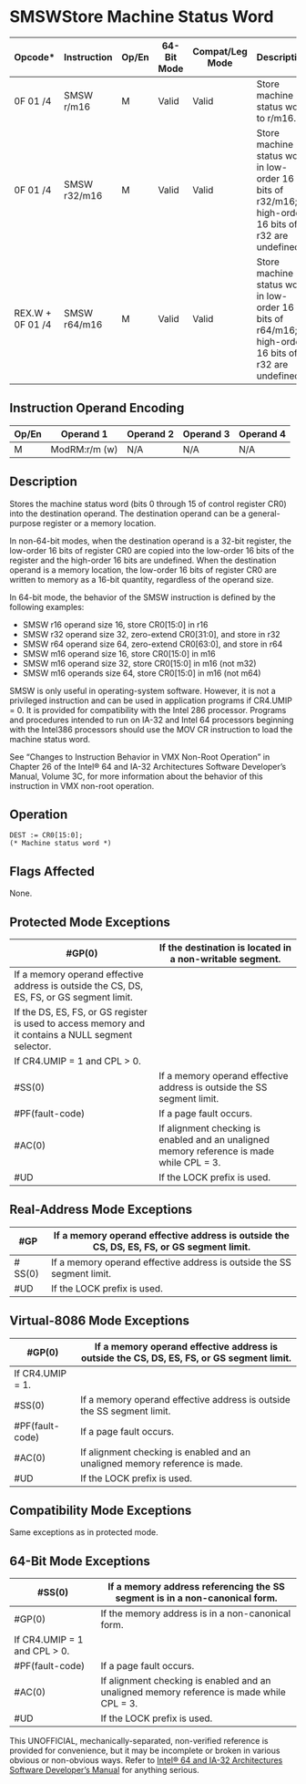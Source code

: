 # SMSW**Store Machine Status Word**

| Opcode\*         | Instruction  | Op/En | 64-Bit Mode | Compat/Leg Mode | Description                                                                                         |
| ---------------- | ------------ | ----- | ----------- | --------------- | --------------------------------------------------------------------------------------------------- |
| 0F 01 /4         | SMSW r/m16   | M     | Valid       | Valid           | Store machine status word to r/m16.                                                                 |
| 0F 01 /4         | SMSW r32/m16 | M     | Valid       | Valid           | Store machine status word in low-order 16 bits of r32/m16; high-order 16 bits of r32 are undefined. |
| REX.W + 0F 01 /4 | SMSW r64/m16 | M     | Valid       | Valid           | Store machine status word in low-order 16 bits of r64/m16; high-order 16 bits of r32 are undefined. |

## Instruction Operand Encoding

| Op/En | Operand 1     | Operand 2 | Operand 3 | Operand 4 |
| ----- | ------------- | --------- | --------- | --------- |
| M     | ModRM:r/m (w) | N/A       | N/A       | N/A       |

## Description

Stores the machine status word (bits 0 through 15 of control register CR0) into the destination operand. The destination operand can be a general-purpose register or a memory location.

In non-64-bit modes, when the destination operand is a 32-bit register, the low-order 16 bits of register CR0 are copied into the low-order 16 bits of the register and the high-order 16 bits are undefined. When the destination operand is a memory location, the low-order 16 bits of register CR0 are written to memory as a 16-bit quantity, regardless of the operand size.

In 64-bit mode, the behavior of the SMSW instruction is defined by the following examples:

- SMSW r16 operand size 16, store CR0[15:0] in r16
- SMSW r32 operand size 32, zero-extend CR0[31:0], and store in r32
- SMSW r64 operand size 64, zero-extend CR0[63:0], and store in r64
- SMSW m16 operand size 16, store CR0[15:0] in m16
- SMSW m16 operand size 32, store CR0[15:0] in m16 (not m32)
- SMSW m16 operands size 64, store CR0[15:0] in m16 (not m64)

SMSW is only useful in operating-system software. However, it is not a privileged instruction and can be used in application programs if CR4.UMIP = 0. It is provided for compatibility with the Intel 286 processor. Programs and procedures intended to run on IA-32 and Intel 64 processors beginning with the Intel386 processors should use the MOV CR instruction to load the machine status word.

See “Changes to Instruction Behavior in VMX Non-Root Operation” in Chapter 26 of the Intel® 64 and IA-32 Architectures Software Developer’s Manual, Volume 3C, for more information about the behavior of this instruction in VMX non-root operation.

## Operation

```
DEST := CR0[15:0];
(* Machine status word *)

```

## Flags Affected

None.

## Protected Mode Exceptions

| \#​​​​GP(0)                                                                                         | If the destination is located in a non-writable segment.                                  |
| --------------------------------------------------------------------------------------------------- | ----------------------------------------------------------------------------------------- |
| If a memory operand effective address is outside the CS, DS, ES, FS, or GS segment limit.           |
| If the DS, ES, FS, or GS register is used to access memory and it contains a NULL segment selector. |
| If CR4.UMIP = 1 and CPL > 0.                                                                        |
| \#​​​​​SS(0)                                                                                        | If a memory operand effective address is outside the SS segment limit.                    |
| \#​PF(fault-code)                                                                                   | If a page fault occurs.                                                                   |
| \#​AC(0)                                                                                            | If alignment checking is enabled and an unaligned memory reference is made while CPL = 3. |
| #​​​UD                                                                                              | If the LOCK prefix is used.                                                               |

## Real-Address Mode Exceptions

| \#​​​​GP     | If a memory operand effective address is outside the CS, DS, ES, FS, or GS segment limit. |
| ------------ | ----------------------------------------------------------------------------------------- |
| \#​​​​​SS(0) | If a memory operand effective address is outside the SS segment limit.                    |
| #​​​UD       | If the LOCK prefix is used.                                                               |

## Virtual-8086 Mode Exceptions

| \#​​​​GP(0)       | If a memory operand effective address is outside the CS, DS, ES, FS, or GS segment limit. |
| ----------------- | ----------------------------------------------------------------------------------------- |
| If CR4.UMIP = 1.  |
| \#​​​​​SS(0)      | If a memory operand effective address is outside the SS segment limit.                    |
| \#​PF(fault-code) | If a page fault occurs.                                                                   |
| \#​AC(0)          | If alignment checking is enabled and an unaligned memory reference is made.               |
| #​​​UD            | If the LOCK prefix is used.                                                               |

## Compatibility Mode Exceptions

Same exceptions as in protected mode.

## 64-Bit Mode Exceptions

| \#​​​​​SS(0)                 | If a memory address referencing the SS segment is in a non-canonical form.                |
| ---------------------------- | ----------------------------------------------------------------------------------------- |
| \#​​​​GP(0)                  | If the memory address is in a non-canonical form.                                         |
| If CR4.UMIP = 1 and CPL > 0. |
| \#​PF(fault-code)            | If a page fault occurs.                                                                   |
| \#​AC(0)                     | If alignment checking is enabled and an unaligned memory reference is made while CPL = 3. |
| #​​​UD                       | If the LOCK prefix is used.                                                               |

This UNOFFICIAL, mechanically-separated, non-verified reference is provided for convenience, but it may be
incomplete or broken in various obvious or non-obvious
ways. Refer to [Intel® 64 and IA-32 Architectures Software Developer’s Manual](https://software.intel.com/en-us/download/intel-64-and-ia-32-architectures-sdm-combined-volumes-1-2a-2b-2c-2d-3a-3b-3c-3d-and-4) for anything serious.
